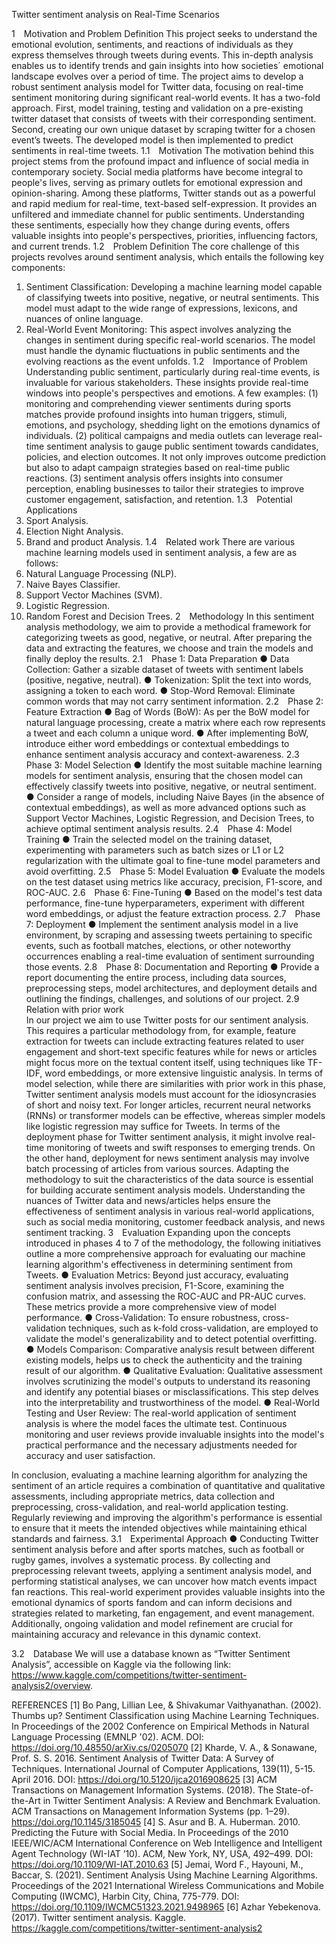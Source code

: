 Twitter sentiment analysis on Real-Time Scenarios
 
1 Motivation and Problem Definition
This project seeks to understand the emotional evolution, sentiments, and reactions of individuals as they express themselves through tweets during events. This in-depth analysis enables us to identify trends and gain insights into how societies´ emotional landscape evolves over a period of time.
The project aims to develop a robust sentiment analysis model for Twitter data, focusing on real-time sentiment monitoring during significant real-world events. It has a two-fold approach. First, model training, testing and validation on a pre-existing twitter dataset that consists of tweets with their corresponding sentiment. Second, creating our own unique dataset by scraping twitter for a chosen event’s tweets. The developed model is then implemented to predict sentiments in real-time tweets.
1.1 Motivation
The motivation behind this project stems from the profound impact and influence of social media in contemporary society. Social media platforms have become integral to people's lives, serving as primary outlets for emotional expression and opinion-sharing. Among these platforms, Twitter stands out as a powerful and rapid medium for real-time, text-based self-expression. It provides an unfiltered and immediate channel for public sentiments. Understanding these sentiments, especially how they change during events, offers valuable insights into people's perspectives, priorities, influencing factors, and current trends.
1.2 Problem Definition
The core challenge of this projects revolves around sentiment analysis, which entails the following key components:
1.	Sentiment Classification: Developing a machine learning model capable of classifying tweets into positive, negative, or neutral sentiments. This model must adapt to the wide range of expressions, lexicons, and nuances of online language.
2.	Real-World Event Monitoring: This aspect involves analyzing the changes in sentiment during specific real-world scenarios. The model must handle the dynamic fluctuations in public sentiments and the evolving reactions as the event unfolds.
1.2 Importance of Problem
Understanding public sentiment, particularly during real-time events, is invaluable for various stakeholders. These insights provide real-time windows into people's perspectives and emotions. A few examples: (1) monitoring and comprehending viewer sentiments during sports matches provide profound insights into human triggers, stimuli, emotions, and psychology, shedding light on the emotions dynamics of individuals. (2) political campaigns and media outlets can leverage real-time sentiment analysis to gauge public sentiment towards candidates, policies, and election outcomes. It not only improves outcome prediction but also to adapt campaign strategies based on real-time public reactions. (3) sentiment analysis offers insights into consumer perception, enabling businesses to tailor their strategies to improve customer engagement, satisfaction, and retention.
1.3 Potential Applications
1.	Sport Analysis.
2.	Election Night Analysis.
3.	Brand and product Analysis.
1.4 Related work
There are various machine learning models used in sentiment analysis, a few are as follows:
1.	Natural Language Processing (NLP).
2.	Naive Bayes Classifier.
3.	Support Vector Machines (SVM).
4.	Logistic Regression.
5.	Random Forest and Decision Trees.
2 Methodology
In this sentiment analysis methodology, we aim to provide a methodical framework for categorizing tweets as good, negative, or neutral. After preparing the data and extracting the features, we choose and train the models and finally deploy the results.
2.1 Phase 1: Data Preparation
●	Data Collection: Gather a sizable dataset of tweets with sentiment labels (positive, negative, neutral).
●	Tokenization: Split the text into words, assigning a token to each word.
●	Stop-Word Removal: Eliminate common words that may not carry sentiment information.
2.2 Phase 2: Feature Extraction
●	Bag of Words (BoW): As per the BoW model for natural language processing, create a matrix where each row represents a tweet and each column a unique word.
●	After implementing BoW, introduce either word embeddings or contextual embeddings to enhance sentiment analysis accuracy and context-awareness.
2.3 Phase 3: Model Selection
●	Identify the most suitable machine learning models for sentiment analysis, ensuring that the chosen model can effectively classify tweets into positive, negative, or neutral sentiment.
●	Consider a range of models, including Naive Bayes (in the absence of contextual embeddings), as well as more advanced options such as Support Vector Machines, Logistic Regression, and Decision Trees, to achieve optimal sentiment analysis results.
2.4 Phase 4: Model Training
●	Train the selected model on the training dataset, experimenting with parameters such as batch sizes or L1 or L2 regularization with the ultimate goal to fine-tune model parameters and avoid overfitting.
2.5 Phase 5: Model Evaluation
●	Evaluate the models on the test dataset using metrics like accuracy, precision, F1-score, and ROC-AUC.
2.6 Phase 6: Fine-Tuning
●	Based on the model's test data performance, fine-tune hyperparameters, experiment with different word embeddings, or adjust the feature extraction process.
2.7 Phase 7: Deployment
●	Implement the sentiment analysis model in a live environment, by scraping and assessing tweets pertaining to specific events, such as football matches, elections, or other noteworthy occurrences enabling a real-time evaluation of sentiment surrounding those events.
2.8 Phase 8: Documentation and Reporting
●	Provide a report documenting the entire process, including data sources, preprocessing steps, model architectures, and deployment details and outlining the findings, challenges, and solutions of our project. 
2.9 Relation with prior work	
In our project we aim to use Twitter posts for our sentiment analysis. This requires a particular methodology from, for example, feature extraction for tweets can include extracting features related to user engagement and short-text specific features while for news or articles might focus more on the textual content itself, using techniques like TF-IDF, word embeddings, or more extensive linguistic analysis.
In terms of model selection, while there are similarities with prior work in this phase, Twitter sentiment analysis models must account for the idiosyncrasies of short and noisy text. For longer articles, recurrent neural networks (RNNs) or transformer models can be effective, whereas simpler models like logistic regression may suffice for Tweets.
In terms of the deployment phase for Twitter sentiment analysis, it might involve real-time monitoring of tweets and swift responses to emerging trends. On the other hand, deployment for news sentiment analysis may involve batch processing of articles from various sources.
Adapting the methodology to suit the characteristics of the data source is essential for building accurate sentiment analysis models. Understanding the nuances of Twitter data and news/articles helps ensure the effectiveness of sentiment analysis in various real-world applications, such as social media monitoring, customer feedback analysis, and news sentiment tracking.
3 Evaluation
Expanding upon the concepts introduced in phases 4 to 7 of the methodology, the following initiatives outline a more comprehensive approach for evaluating our machine learning algorithm's effectiveness in determining sentiment from Tweets.
●	Evaluation Metrics: Beyond just accuracy, evaluating sentiment analysis involves precision, F1-Score, examining the confusion matrix, and assessing the ROC-AUC and PR-AUC curves. These metrics provide a more comprehensive view of model performance.
●	Cross-Validation: To ensure robustness, cross-validation techniques, such as k-fold cross-validation, are employed to validate the model's generalizability and to detect potential overfitting.
●	Models Comparison: Comparative analysis result between different existing models, helps us to check the authenticity and the training result of our algorithm.
●	Qualitative Evaluation: Qualitative assessment involves scrutinizing the model's outputs to understand its reasoning and identify any potential biases or misclassifications. This step delves into the interpretability and trustworthiness of the model.
●	Real-World Testing and User Review: The real-world application of sentiment analysis is where the model faces the ultimate test. Continuous monitoring and user reviews provide invaluable insights into the model's practical performance and the necessary adjustments needed for accuracy and user satisfaction.

In conclusion, evaluating a machine learning algorithm for analyzing the sentiment of an article requires a combination of quantitative and qualitative assessments, including appropriate metrics, data collection and preprocessing, cross-validation, and real-world application testing. Regularly reviewing and improving the algorithm's performance is essential to ensure that it meets the intended objectives while maintaining ethical standards and fairness.
3.1 Experimental Approach
●	Conducting Twitter sentiment analysis before and after sports matches, such as football or rugby games, involves a systematic process. By collecting and preprocessing relevant tweets, applying a sentiment analysis model, and performing statistical analyses, we can uncover how match events impact fan reactions. This real-world experiment provides valuable insights into the emotional dynamics of sports fandom and can inform decisions and strategies related to marketing, fan engagement, and event management. Additionally, ongoing validation and model refinement are crucial for maintaining accuracy and relevance in this dynamic context.

3.2 Database
We will use a database known as “Twitter Sentiment Analysis”, accessible on Kaggle via the following link: https://www.kaggle.com/competitions/twitter-sentiment-analysis2/overview.

REFERENCES
[1]	Bo Pang, Lillian Lee, & Shivakumar Vaithyanathan. (2002). Thumbs up? Sentiment Classification using Machine Learning Techniques. In Proceedings of the 2002 Conference on Empirical Methods in Natural Language Processing (EMNLP '02). ACM. DOI: https://doi.org/10.48550/arXiv.cs/0205070
[2]	Kharde, V. A., & Sonawane, Prof. S. S. 2016. Sentiment Analysis of Twitter Data: A Survey of Techniques. International Journal of Computer Applications, 139(11), 5-15. April 2016. DOI: https://doi.org/10.5120/ijca2016908625
[3]	ACM Transactions on Management Information Systems. (2018). The State-of-the-Art in Twitter Sentiment Analysis: A Review and Benchmark Evaluation. ACM Transactions on Management Information Systems (pp. 1–29). https://doi.org/10.1145/3185045
[4]	S. Asur and B. A. Huberman. 2010. Predicting the Future with Social Media. In Proceedings of the 2010 IEEE/WIC/ACM International Conference on Web Intelligence and Intelligent Agent Technology (WI-IAT ’10). ACM, New York, NY, USA, 492–499. DOI: https://doi.org/10.1109/WI-IAT.2010.63
[5]	Jemai, Word F., Hayouni, M., Baccar, S. (2021). Sentiment Analysis Using Machine Learning Algorithms. Proceedings of the 2021 International Wireless Communications and Mobile Computing (IWCMC), Harbin City, China, 775-779. DOI: https://doi.org/10.1109/IWCMC51323.2021.9498965
[6]	Azhar Yebekenova. (2017). Twitter sentiment analysis. Kaggle. https://kaggle.com/competitions/twitter-sentiment-analysis2






